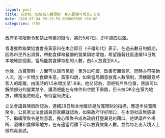 ```yaml
---
layout: post
title: 黃家和：如放寬人數限制　客人距離可增至1.8米
date: 2020-05-04 09:29:58.000000000 +08:00
categories: rthk
---
```


政府多項限聚令和禁止營業的限令，將於5月7日、即本周四屆滿。

香港餐飲聯業協會會長黃家和在本台節目《千禧年代》表示，在過去數日的假期，因為市民外出消費，帶動食肆和餐廳的營業額亦增加，希望隨著社區連續14日無本地確診個案，當局能將食肆每枱的人數，由4人放寬至8人。

他說，放寬限制一方面可以讓市民能一家外出吃飯，改善市面氣氛，同時亦可帶動人流，進一步增加食肆生意。黃家和說，如果當局願意放寬人數限制，酒樓願意將客人的距離，由現時的1.5米增加至1.8米。他又認為，酒吧有戶外位置，應該可以解除部分的營業禁令，讓酒吧能在有條件和空間下重開，但卡拉OK全在室內地方，傳播風險較高，有待當局決定。

立法會議員陳凱欣認為，連續28日無本地確診是放寬限制的指標，應逐步放寬限聚令。公民黨立法會議員郭家麒就認為，如果政府守好關口，在本港社區無感染下，繼續限聚令是無意義，擔心限聚令成為政府打壓異見的藉口。他建議戶外場所、酒樓和食肆等地方，在有適當距離下可以放寬聚集人數，並為每名出入境人士做病毒測試。
